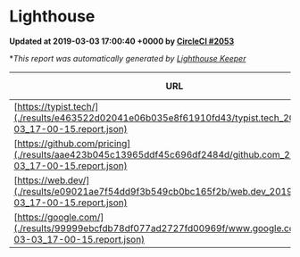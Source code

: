 
# Lighthouse

**Updated at 2019-03-03 17:00:40 +0000 by [CircleCI #2053](https://circleci.com/gh/ItinerisLtd/lighthouse-keeper-example/2053)**

**This report was automatically generated by [Lighthouse Keeper](https://github.com/itinerisltd/lighthouse-keeper)*

| URL | Performance | Accessibility | Best Practices | SEO | PWA | Updated At |
| --- | --- | --- | --- | --- | --- | --- |
| [https://typist.tech/](./results/e463522d02041e06b035e8f61910fd43/typist.tech_2019-03-03_17-00-15.report.json) | 1 |  |  |  |  | 2019-03-03T17:00:15.451Z |
| [https://github.com/pricing](./results/aae423b045c13965ddf45c696df2484d/github.com_2019-03-03_17-00-15.report.json) | 0.79 | 0.89 | 0.93 | 0.9 | 0.58 | 2019-03-03T17:00:15.113Z |
| [https://web.dev/](./results/e09021ae7f54dd9f3b549cb0bc165f2b/web.dev_2019-03-03_17-00-15.report.json) | 0.97 | 0.93 | 1 | 0.91 | 1 | 2019-03-03T17:00:15.182Z |
| [https://google.com/](./results/99999ebcfdb78df077ad2727fd00969f/www.google.com_2019-03-03_17-00-15.report.json) | 0.95 | 0.71 | 0.93 | 0.8 | 0.58 | 2019-03-03T17:00:15.585Z |
